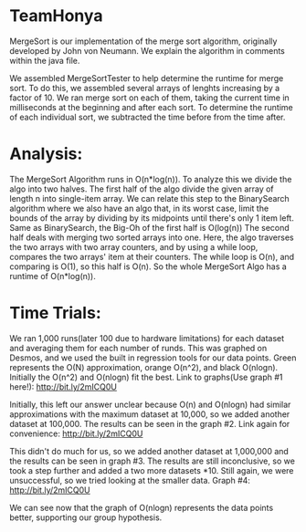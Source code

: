 # TeamHonya
MergeSort is our implementation of the merge sort algorithm, originally developed by John von Neumann. We explain the algorithm in comments within the java file.

We assembled MergeSortTester to help determine the runtime for merge sort. To do this, we assembled several arrays of lenghts increasing by a factor of 10. We ran merge sort on each of them, taking the current time in milliseconds at the beginning and after each sort. To determine the runtime of each individual sort, we subtracted the time before from the time after.

# Analysis:
  
The MergeSort Algorithm runs in O(n\*log(n)). To analyze this we divide the algo into two halves. The first half of the algo divide the given array of length n into single-item array. We can relate this step to the BinarySearch algorithm where we also have an algo that, in its worst case, limit the bounds of the array by dividing by its midpoints until there's only 1 item left. Same as BinarySearch, the Big-Oh of the first half is O(log(n))
The second half deals with merging two sorted arrays into one. Here, the algo traverses the two arrays with two array counters, and by using a while loop, compares the two arrays' item at their counters. The while loop is O(n), and comparing is O(1), so this half is O(n).
So the whole MergeSort Algo has a runtime of O(n\*log(n)).

# Time Trials:

We ran 1,000 runs(later 100 due to hardware limitations) for each dataset and averaging them for each number of runds. This was graphed on Desmos, and we used the built in regression tools for our data points. Green represents the O(N) approximation, orange O(n^2), and black O(nlogn). Initially the O(n^2) and O(nlogn) fit the best.
Link to graphs(Use graph #1 here!): http://bit.ly/2mICQ0U

Initially, this left our answer unclear because O(n) and O(nlogn) had similar approximations with the maximum dataset at 10,000, so we added another dataset at 100,000. The results can be seen in the graph #2.
Link again for convenience: http://bit.ly/2mICQ0U

This didn't do much for us, so we added another dataset at 1,000,000 and the results can be seen in graph #3. The results are still inconclusive, so we took a step further and added a two more datasets *10. Still again, we were unsuccessful, so we tried looking at the smaller data.
Graph #4: http://bit.ly/2mICQ0U

We can see now that the graph of O(nlogn) represents the data points better, supporting our group hypothesis.